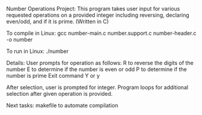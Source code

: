 Number Operations Project:
This program takes user input for various requested operations on a provided integer including reversing, declaring even/odd, and if it is prime. (Written in C)


To compile in Linux: 
gcc number-main.c number.support.c number-header.c -o number 


To run in Linux: 
./number 


Details: 
User prompts for operation as follows: 
R to reverse the digits of the number
E to determine if the number is even or odd 
P to determine if the number is prime 
Exit command Y or y 

After selection, user is prompted for integer. 
Program loops for additional selection after given operation is provided. 


Next tasks: makefile to automate compilation 
